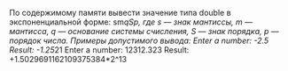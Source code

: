 По содержимому памяти вывести значение типа double в экспоненциальной форме: sm*qSp, где s — знак мантиссы, m — мантисса, q — основание системы счисления, S — знак порядка, p — порядок числа. Примеры допустимого вывода: 
Enter a number: -2.5
Result: -1.25*21
Enter a number: 12312.323
Result: +1.5029691162109375384*2^13